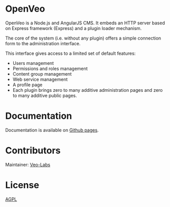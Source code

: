 # OpenVeo

OpenVeo is a Node.js and AngularJS CMS. It embeds an HTTP server based on Express framework (Express) and a plugin loader mechanism.

The core of the system (i.e. without any plugin) offers a simple connection form to the administration interface.

This interface gives access to a limited set of default features:

- Users management
- Permissions and roles management
- Content group management
- Web service management
- A profile page
- Each plugin brings zero to many additive administration pages and zero to many additive public pages.

# Documentation

Documentation is available on [Github pages](http://veo-labs.github.io/openveo-core/4.0.0/).

# Contributors

Maintainer: [Veo-Labs](http://www.veo-labs.com/)

# License

[AGPL](http://www.gnu.org/licenses/agpl-3.0.en.html)
